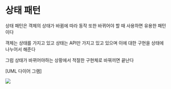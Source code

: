 # 상태 패턴

상태 패턴은 객체의 상태가 바뀜에 따라 동작 또한 바뀌어야 할 때 사용하면 유용한 패턴이다

객체는 상태를 가지고 있고 상태는 API만 가지고 있고 있으며 이에 대한 구현을 상태에 나누어서 해준다

그럼 상태가 바뀌어야하는 상황에서 적절한 구현체로 바꿔끼면 끝난다

[UML 다이어 그램]

![](https://upload.wikimedia.org/wikipedia/commons/e/ec/W3sDesign_State_Design_Pattern_UML.jpg)